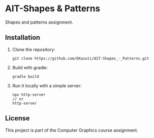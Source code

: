 # AIT-Shapes & Patterns

Shapes and patterns assignment.

## Installation
1. Clone the repository:
   ```
   git clone https://github.com/EKasuti/AIT-Shapes_-_Patterns.git
   ```
2. Build with gradle:
   ```
   gradle build
   ```
3. Run it locally with a simple server:
   ```
   npx http-server
   // or
   http-server
   ```

## License
This project is part of the Computer Graphics course assignment.
